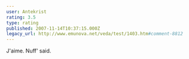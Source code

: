 ```yaml
---
user: Antekrist
rating: 3.5
type: rating
published: 2007-11-14T10:37:15.000Z
legacy_url: http://www.emunova.net/veda/test/1403.htm#comment-8812
---
```

J'aime. Nuff' said.